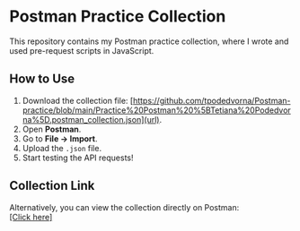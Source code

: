 # Postman Practice Collection

This repository contains my Postman practice collection, where I wrote and used pre-request scripts in JavaScript.

## How to Use

1. Download the collection file: [https://github.com/tpodedvorna/Postman-practice/blob/main/Practice%20Postman%20%5BTetiana%20Podedvorna%5D.postman_collection.json](url).
2. Open **Postman**.
3. Go to **File → Import**.
4. Upload the `.json` file.
5. Start testing the API requests!

## Collection Link 

Alternatively, you can view the collection directly on Postman:  
[[Click here]]([url](https://www.postman.com/podedvorna/workspace/postman-practice-tetiana-podedvorna/collection/38019438-12d36518-d69b-49e1-baa2-76c8935db65a?action=share&creator=38019438)
)


